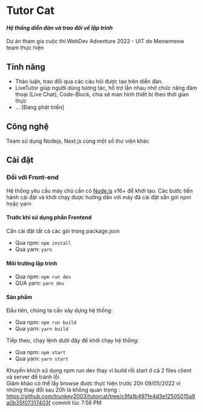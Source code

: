 # Tutor Cat
#### _Hệ thống diễn đàn và trao đổi về lập trình_
Dự án tham gia cuộc thi WebDev Adventure 2022 - UIT do Meowmeow team thực hiện

## Tính năng
- Thảo luận, trao đổi qua các câu hỏi được tạo trên diễn đàn.
- LiveTutor giúp người dùng tương tác, hỗ trợ lẫn nhau nhờ chức năng đàm thoại (Live Chat), Code-Block, chia sẻ màn hình thiết bị theo thời gian thực
- ... [Đang phát triển]

## Công nghệ
Team sử dụng Nodejs, Next.js cùng một số thư viện khác

## Cài đặt
### Đối với Front-end
Hệ thống yêu cầu máy chủ cần có [Node.js](https://nodejs.org/) v16+ để khởi tạo.
Các bước tiến hành cài đặt và khởi chạy được hướng dẫn với máy đã cài đặt sẵn gói npm hoặc yarn
#### Trước khi sử dụng phần Frontend
Cần cài đặt tất cả các gói trong package.json
- Qua npm:  ``npm install``
- Qua yarn: ``yarn``
#### Môi trường lập trình
- Qua npm: ``npm run dev``
- QUA yarn: ``yarn dev``
#### Sản phẩm
Đầu tiên, chúng ta cần xây dựng hệ thống:
- Qua npm: ``npm run build``
- Qua yarn: ``yarn build``

Tiếp theo, chạy lệnh dưới đây để khởi chạy hệ thống:
- Qua npm: ``npm start``
- Qua yarn: ``yarn start``

Khuyến khích sử dụng npm run dev thay vì build rồi start ở cả 2 files client và server để tránh lỗi  
Giám khảo có thể lấy browse được thực hiện trước 20h 09/05/2022 vì những thay đổi sau 20h là không quan trọng : 
https://github.com/trunkey2003/tutorcat/tree/c9fa1b497fe4d3e12505015a9a0b35f07317403f commit lúc 7:56 PM
